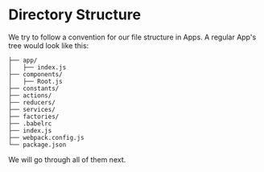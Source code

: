 # Directory Structure

We try to follow a convention for our file structure in Apps. A regular App's tree would look like this:

```
├── app/
│   ├── index.js
├── components/
│   ├── Root.js
├── constants/
├── actions/
├── reducers/
├── services/
├── factories/
├── .babelrc
├── index.js
├── webpack.config.js
└── package.json
```

We will go through all of them next.

